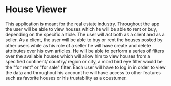 # House Viewer
This application is meant for the real estate industry. Throughout the app the user will be able to view houses which he will be able to rent or buy, depending on the specific article. The user will act both as a client and as a seller. As a client, the user will be able to buy or rent the houses posted by other users while as his role of a seller he will have create and delete attributes over his own articles. He will be able to perform a series of filters over the available houses which will allow him to view houses from a specified continent/ country/ region or city, a mord bird eye filter would be the "for rent" or "for sale" filter. Each user will have to log in in order to view the data and throughout his account he will have access to other features such as favorite houses or his trustability as a coustumer.
